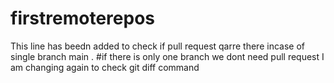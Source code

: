 # firstremoterepos
This line has beedn added to check if pull request qarre there incase of single branch main .
#if there is only one branch we dont need pull request
I am changing again to check git diff command
